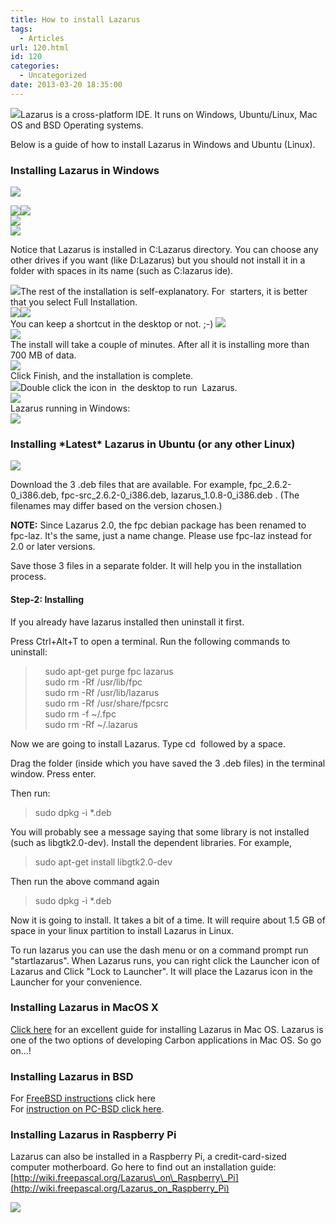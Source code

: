 ```yaml
---
title: How to install Lazarus
tags:
  - Articles
url: 120.html
id: 120
categories:
  - Uncategorized
date: 2013-03-20 18:35:00
---
```


![](http://1.bp.blogspot.com/-bEQBd7iQa4A/UVBAdLKQzsI/AAAAAAAAAag/HAwq3YzZ9-E/s1600/windows-mac-os-linux-logo1.jpg)Lazarus is a cross-platform IDE. It runs on Windows, Ubuntu/Linux, Mac OS and BSD Operating systems.  
  
Below is a guide of how to install Lazarus in Windows and Ubuntu (Linux).  
  
  
  

### Installing Lazarus in Windows

![](http://2.bp.blogspot.com/-ev5mMZ9TACc/UU3mNW_a46I/AAAAAAAAAUU/30NbEOV6dw4/s1600/download-lazarus.gif)  
  
![](http://2.bp.blogspot.com/-Tm7k-wuulIE/UU3mbGiYhaI/AAAAAAAAAUc/ncf4NyEc64E/s1600/01.gif)![](http://2.bp.blogspot.com/-ctz7GYWZIA8/UU3mru1SRtI/AAAAAAAAAUk/fJHh4EGijqo/s1600/02.gif)  
![](http://1.bp.blogspot.com/-Cry0kebXfjE/UU3muIwRi7I/AAAAAAAAAUs/CrCjzZiQFkc/s1600/03.gif)  
![](http://4.bp.blogspot.com/-2pXabLNNTpM/UU3mxEVKynI/AAAAAAAAAU0/Vt3HJL5Ie4k/s1600/04.gif)  
  
Notice that Lazarus is installed in C:Lazarus directory. You can choose any other drives if you want (like D:Lazarus) but you should not install it in a folder with spaces in its name (such as C:lazarus ide).  
  
![](http://3.bp.blogspot.com/-r2D9NiCktQk/UU3m8sJR9iI/AAAAAAAAAU8/7gOrnvBr2dI/s1600/05.gif)The rest of the installation is self-explanatory. For  starters, it is better that you select Full Installation.  
![](http://2.bp.blogspot.com/-3xOYseuywMA/UU3pL5o_dtI/AAAAAAAAAVE/HEeKXKZskuo/s1600/06.gif)![](http://1.bp.blogspot.com/-ERI_deiFkSo/UU3pReqQzMI/AAAAAAAAAVM/N1MqOGGPIpw/s1600/07.gif)  
You can keep a shortcut in the desktop or not. ;-) ![](http://1.bp.blogspot.com/-9IYcZK5b2Z4/UU3pqnHc-uI/AAAAAAAAAVU/0A8ipydruGE/s1600/08.gif)  
![](http://2.bp.blogspot.com/-Y3NB-FKbcU0/UU3p8tFQPhI/AAAAAAAAAVc/qVBN0bwR6lk/s1600/09.gif)  
The install will take a couple of minutes. After all it is installing more than 700 MB of data.  
![](http://3.bp.blogspot.com/-3GHpEjkdSko/UU3qDq_293I/AAAAAAAAAVk/fwPR9atLO8M/s1600/10.gif)  
Click Finish, and the installation is complete.  
![](http://3.bp.blogspot.com/-1EvvPSZ1XUw/UU3qVxIpBgI/AAAAAAAAAVs/zPNfyGLDwl0/s1600/11.gif)Double click the icon in  the desktop to run  Lazarus.  
![](http://1.bp.blogspot.com/-cY334TWftAA/UU3qgEogjnI/AAAAAAAAAV0/CQ677z8vZuE/s1600/12.gif)  
Lazarus running in Windows:  
![](http://1.bp.blogspot.com/-9b1avAzdKsE/UU3rH1muZyI/AAAAAAAAAV8/8goFJT42QuU/s1600/13.gif)  

### Installing \*Latest\* Lazarus in Ubuntu (or any other Linux)

![](http://3.bp.blogspot.com/-lmD8zkiFF6Y/UU3rcrDd3rI/AAAAAAAAAWE/z07vW03CF_8/s1600/download-lazarus2.gif)  
  

Download the 3 .deb files that are available. For example, fpc\_2.6.2-0\_i386.deb, fpc-src\_2.6.2-0\_i386.deb, lazarus\_1.0.8-0\_i386.deb . (The filenames may differ based on the version chosen.)  
  
**NOTE:** Since Lazarus 2.0, the fpc debian package has been renamed to fpc-laz. It's the same, just a name change. Please use fpc-laz instead for 2.0 or later versions.  
  
Save those 3 files in a separate folder. It will help you in the installation process.

  

#### Step-2: Installing

If you already have lazarus installed then uninstall it first.  
  

Press Ctrl+Alt+T to open a terminal. Run the following commands to uninstall:  

>     sudo apt-get purge fpc lazarus  
>     sudo rm -Rf /usr/lib/fpc  
>     sudo rm -Rf /usr/lib/lazarus  
>     sudo rm -Rf /usr/share/fpcsrc  
>     sudo rm -f ~/.fpc  
>     sudo rm -Rf ~/.lazarus

  
Now we are going to install Lazarus. Type cd  followed by a space.

  

Drag the folder (inside which you have saved the 3 .deb files) in the terminal window. Press enter.

  

Then run:

> sudo dpkg -i \*.deb

  

You will probably see a message saying that some library is not installed (such as libgtk2.0-dev). Install the dependent libraries. For example,

> sudo apt-get install libgtk2.0-dev

Then run the above command again

> sudo dpkg -i \*.deb

Now it is going to install. It takes a bit of a time. It will require about 1.5 GB of space in your linux partition to install Lazarus in Linux.  
  
To run lazarus you can use the dash menu or on a command prompt run "startlazarus". When Lazarus runs, you can right click the Launcher icon of Lazarus and Click "Lock to Launcher". It will place the Lazarus icon in the Launcher for your convenience.  
  
  

### Installing Lazarus in MacOS X

[Click here](http://wiki.freepascal.org/Installing_Lazarus_on_MacOS_X) for an excellent guide for installing Lazarus in Mac OS. Lazarus is one of the two options of developing Carbon applications in Mac OS. So go on...!  
  
  

### Installing Lazarus in BSD

For [FreeBSD instructions](http://wiki.freepascal.org/Installing_Lazarus#Installing_Lazarus_under_FreeBSD) click here  
For [instruction on PC-BSD click here](http://wiki.freepascal.org/Installing_Lazarus#Installing_Lazarus_under_PC-BSD_1.0rc1.2B).  
  

### Installing Lazarus in Raspberry Pi

Lazarus can also be installed in a Raspberry Pi, a credit-card-sized computer motherboard. Go here to find out an installation guide: [http://wiki.freepascal.org/Lazarus\_on\_Raspberry\_Pi](http://wiki.freepascal.org/Lazarus_on_Raspberry_Pi)  

[![](https://wiki.freepascal.org/images/thumb/e/ef/Lazarus_on_Raspberry_Pi_Raspian_Wheezy_version_2012-10-28.png/200px-Lazarus_on_Raspberry_Pi_Raspian_Wheezy_version_2012-10-28.png)](http://wiki.freepascal.org/images/thumb/e/ef/Lazarus_on_Raspberry_Pi_Raspian_Wheezy_version_2012-10-28.png/750px-Lazarus_on_Raspberry_Pi_Raspian_Wheezy_version_2012-10-28.png)